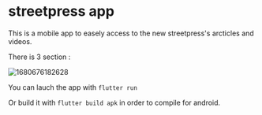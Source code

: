 # streetpress app

This is a mobile app to easely access to the new streetpress's arcticles and videos.

There is 3 section :

![1680676182628](image/README/1680676182628.png)


You can lauch the app with `flutter run`

Or build it with `flutter build apk` in order to compile for android.
